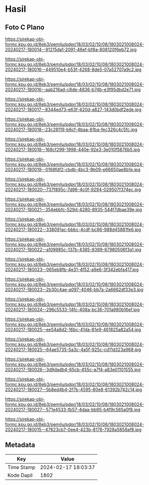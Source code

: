 # Hasil

## Foto C Plano

https://sirekap-obj-formc.kpu.go.id/8eb3/pemilu/pdpr/18/03/02/10/08/1803021008024-20240217-180014--91215da1-2091-46ef-bf8a-808120f6eb72.jpg

https://sirekap-obj-formc.kpu.go.id/8eb3/pemilu/pdpr/18/03/02/10/08/1803021008024-20240217-180016--449510e4-b53f-4268-8de5-07a52707a9c2.jpg

https://sirekap-obj-formc.kpu.go.id/8eb3/pemilu/pdpr/18/03/02/10/08/1803021008024-20240217-180016--aab216ad-c8de-4836-b74b-e3f95dbd2e71.jpg

https://sirekap-obj-formc.kpu.go.id/8eb3/pemilu/pdpr/18/03/02/10/08/1803021008024-20240217-180017--8344ed73-e63f-420d-a827-143d0bdf2ede.jpg

https://sirekap-obj-formc.kpu.go.id/8eb3/pemilu/pdpr/18/03/02/10/08/1803021008024-20240217-180018--23c28119-b6cf-4baa-81ba-fec326c4c5fc.jpg

https://sirekap-obj-formc.kpu.go.id/8eb3/pemilu/pdpr/18/03/02/10/08/1803021008024-20240217-180018--168cf299-1998-440e-92e3-3e010f5876b5.jpg

https://sirekap-obj-formc.kpu.go.id/8eb3/pemilu/pdpr/18/03/02/10/08/1803021008024-20240217-180019--0168fdf2-cbdb-4bc3-9b09-e66650ae8b1e.jpg

https://sirekap-obj-formc.kpu.go.id/8eb3/pemilu/pdpr/18/03/02/10/08/1803021008024-20240217-180020--737f895c-7d96-4c0f-9294-029507f374ec.jpg

https://sirekap-obj-formc.kpu.go.id/8eb3/pemilu/pdpr/18/03/02/10/08/1803021008024-20240217-180021--354ebbfc-529d-4280-8935-544f7dbae39e.jpg

https://sirekap-obj-formc.kpu.go.id/8eb3/pemilu/pdpr/18/03/02/10/08/1803021008024-20240217-180022--338091ac-bbbc-4cdf-bc86-988d45881fe6.jpg

https://sirekap-obj-formc.kpu.go.id/8eb3/pemilu/pdpr/18/03/02/10/08/1803021008024-20240217-180022--a109885c-137b-4385-8389-67980506f3a1.jpg

https://sirekap-obj-formc.kpu.go.id/8eb3/pemilu/pdpr/18/03/02/10/08/1803021008024-20240217-180023--065eb8fb-4e31-4f52-a9e6-3f342ebfa417.jpg

https://sirekap-obj-formc.kpu.go.id/8eb3/pemilu/pdpr/18/03/02/10/08/1803021008024-20240217-180023--2b30c4ae-a097-4046-bb7a-2a6662df33e3.jpg

https://sirekap-obj-formc.kpu.go.id/8eb3/pemilu/pdpr/18/03/02/10/08/1803021008024-20240217-180024--296c5533-14fc-408a-bc36-701a980b16ef.jpg

https://sirekap-obj-formc.kpu.go.id/8eb3/pemilu/pdpr/18/03/02/10/08/1803021008024-20240217-180025--ee54a8d2-16bc-41da-81e9-461825a82a54.jpg

https://sirekap-obj-formc.kpu.go.id/8eb3/pemilu/pdpr/18/03/02/10/08/1803021008024-20240217-180025--64ae5735-5a3c-4a5f-925c-cd11d323a968.jpg

https://sirekap-obj-formc.kpu.go.id/8eb3/pemilu/pdpr/18/03/02/10/08/1803021008024-20240217-180026--3d9dadb4-65cb-455c-a7f4-a83e01101555.jpg

https://sirekap-obj-formc.kpu.go.id/8eb3/pemilu/pdpr/18/03/02/10/08/1803021008024-20240217-180027--5b8ed4b4-2f7b-4595-80e8-61392b742c14.jpg

https://sirekap-obj-formc.kpu.go.id/8eb3/pemilu/pdpr/18/03/02/10/08/1803021008024-20240217-180027--571e4533-fb57-4daa-bb95-b4f9c565a0f8.jpg

https://sirekap-obj-formc.kpu.go.id/8eb3/pemilu/pdpr/18/03/02/10/08/1803021008024-20240217-180015--47823cb7-0ee4-423b-8178-7928a5858af8.jpg


## Metadata

| Key        | Value               |
| ---------- | ------------------- |
| Time Stamp | 2024-02-17 18:03:37 |
| Kode Dapil | 1802                |



